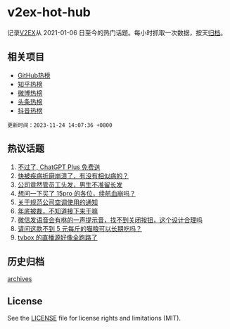 # v2ex-hot-hub

 记录[V2EX](https://www.v2ex.com/)从 2021-01-06 日至今的热门话题。每小时抓取一次数据，按天[归档](archives)。
 
 ## 相关项目

- [GitHub热榜](https://github.com/it985/github-hot-hub)
- [知乎热榜](https://github.com/it985/zhihu-hot-hub)
- [微博热榜](https://github.com/it985/weibo-hot-hub)
- [头条热榜](https://github.com/it985/toutiao-hot-hub)
- [抖音热榜](https://github.com/it985/douyin-hot-hub)


 `更新时间：2023-11-24 14:07:36 +0800`

## 热议话题

1. [不过了, ChatGPT Plus 免费送](https://www.v2ex.com/t/994585)
1. [快被疾病折磨崩溃了，有没有相似病的？](https://www.v2ex.com/t/994593)
1. [公司竟然管员工头发，男生不准留长发](https://www.v2ex.com/t/994700)
1. [想问一下买了 15pro 的各位，续航血崩吗？](https://www.v2ex.com/t/994576)
1. [关于规范公司空调使用的通知](https://www.v2ex.com/t/994729)
1. [年底被裁，不知道接下来干嘛](https://www.v2ex.com/t/994535)
1. [微信发语音会有咻的一声提示音，找不到关闭按钮，这个设计合理吗](https://www.v2ex.com/t/994696)
1. [请问这款不到 5 元每斤的猫粮可以长期吃吗？](https://www.v2ex.com/t/994738)
1. [tvbox 的直播源好像全跑路了](https://www.v2ex.com/t/994651)

## 历史归档

[archives](archives)

## License

See the [LICENSE](LICENSE) file for license rights and limitations (MIT).
